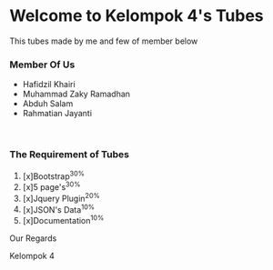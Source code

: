 <h1>Welcome to Kelompok 4's Tubes</h1>
<p>This tubes made by me and few of member below</p>
<h3>Member Of Us</h3>
<ul>
  <li>Hafidzil Khairi</li>
  <li>Muhammad Zaky Ramadhan</li>
  <li>Abduh Salam</li>
  <li>Rahmatian Jayanti</li>
</ul>
<br>
<h3>The Requirement of Tubes</h3>
<ol>
  <li>[x]Bootstrap<sup>30%</sup></li>
  <li>[x]5 page's<sup>30%</sup></li>
  <li>[x]Jquery Plugin<sup>20%</sup></li>
  <li>[x]JSON's Data<sup>10%</sup></li>
  <li>[x]Documentation<sup>10%</sup></li>
</ol>

Our Regards


Kelompok 4
